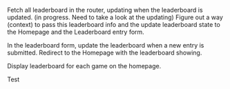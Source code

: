 Fetch all leaderboard in the router, updating when the leaderboard is
updated. (in progress. Need to take a look at the updating)
Figure out a way (context) to pass this leaderboard info and the update
leaderboard state to the Homepage and the Leaderboard entry form.

In the leaderboard form, update the leaderboard when a new entry is
submitted. Redirect to the Homepage with the leaderboard showing.

Display leaderboard for each game on the homepage.

Test